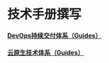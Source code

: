 技术手册撰写
=============
#### [DevOps持续交付体系（Guides）](https://github.com/yaocoder/Architect-CTO-growth/blob/master/DevOps%E6%8C%81%E7%BB%AD%E4%BA%A4%E4%BB%98%E4%BD%93%E7%B3%BB/DevOps%E6%8C%81%E7%BB%AD%E4%BA%A4%E4%BB%98%E4%BD%93%E7%B3%BB%EF%BC%88Guides%EF%BC%89.md)
#### [云原生技术体系（Guides）]()
